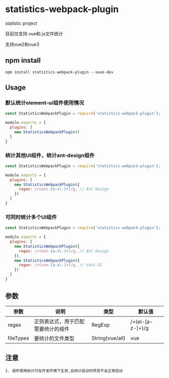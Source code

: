 # statistics-webpack-plugin
statistic project

目前仅支持.vue和.js文件统计

支持vue2和vue3

## npm install
```
npm install statistics-webpack-plugin --save-dev
```

## Usage

### 默认统计element-ui组件使用情况

```js
const StatisticsWebpackPlugin = require('statistics-webpack-plugin');

module.exports = {
  plugins: [
    new StatisticsWebpackPlugin()
  ]
}
```

### 统计其他UI组件，统计ant-design组件

```js
const StatisticsWebpackPlugin = require('statistics-webpack-plugin');

module.exports = {
  plugins: [
    new StatisticsWebpackPlugin({
      regex: /<(ant-[a-z\-]+)/g, // Ant Design
    })
  ]
}
```

### 可同时统计多个UI组件

```js
const StatisticsWebpackPlugin = require('statistics-webpack-plugin');

module.exports = {
  plugins: [
    new StatisticsWebpackPlugin({
      regex: /<(ant-[a-z\-]+)/g, // Ant Design
    }),
    new StatisticsWebpackPlugin({
      regex: /<(van-[a-z\-]+)/g, // Vant UI
    })
  ]
}
```

## 参数

| 参数 | 说明 | 类型 | 默认值 |
| --- | --- | --- | --- |
| regex | 正则表达式，用于匹配需要统计的组件 | RegExp | /<(el-[a-z-]+)/g |
| fileTypes | 要统计的文件类型 | String(vue/all) | vue |

## 注意

    1. 组件使用统计只在开发环境下生效,且统计启动时项目不会正常启动

